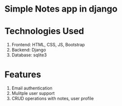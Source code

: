 # Simple Notes app in django

# Technologies Used
1. Frontend: HTML, CSS, JS, Bootstrap
2. Backend: Django
3. Database: sqlite3

# Features
1. Email authentication
2. Mulitple user support
3. CRUD operations with notes, user profile